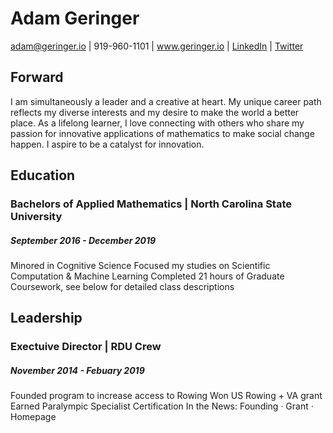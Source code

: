 # Adam Geringer
adam@geringer.io | 919-960-1101 | www.geringer.io | [LinkedIn](https://www.linkedin.com/in/math-mind-models/) | [Twitter](https://www.twitter.com/Geringeradam)

## Forward
I am simultaneously a leader and a creative at heart. My unique career path reflects my diverse interests and my desire to make the world a better place. As a lifelong learner, I love connecting with others who share my passion for innovative applications of mathematics to make social change happen. I aspire to be a catalyst for innovation.

## Education
### Bachelors of Applied Mathematics | North Carolina State University
##### September 2016 - December 2019
Minored in Cognitive Science 
Focused my studies on Scientific Computation & Machine Learning
Completed 21 hours of Graduate Coursework, see below for detailed class descriptions

## Leadership
### Exectuive Director | RDU Crew
##### November 2014 - Febuary 2019
Founded program to increase access to Rowing
Won US Rowing + VA grant
Earned Paralympic Specialist Certification 
In the News: Founding · Grant · Homepage


